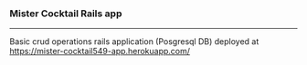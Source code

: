 ### Mister Cocktail Rails app 
----------------
Basic crud operations rails application (Posgresql DB)
deployed at https://mister-cocktail549-app.herokuapp.com/
